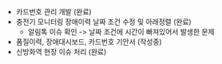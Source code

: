 - 카드번호 관리 개발 (완료)
- 충전기 모니터링 장애이력 날짜 조건 수정 및 아래정렬 (완료)
	- 알림톡 이슈 확인 -> 날짜 조건에 시간이 빠져있어서 발생한 문제
- 품질이력, 장애대시보드, 카드번호 기안서 (작성중)
- 신방화역 현장 이슈 처리 (완료)